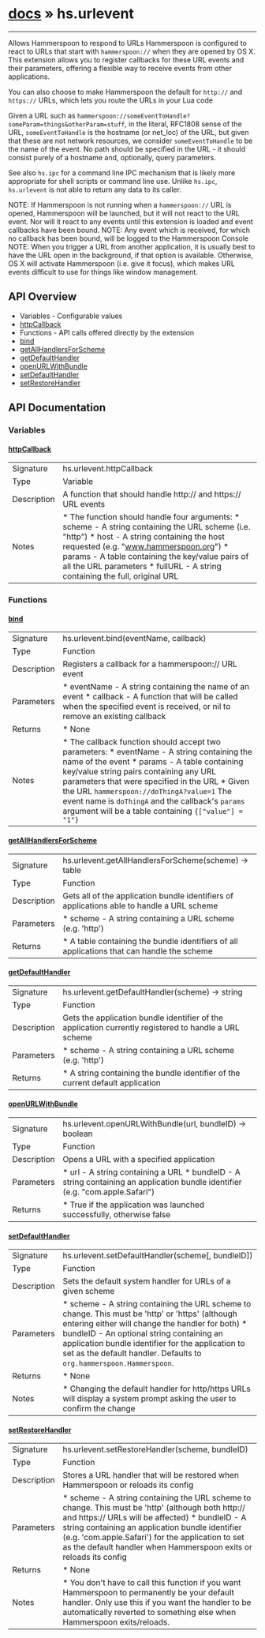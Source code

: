 # [docs](index.md) » hs.urlevent
---

Allows Hammerspoon to respond to URLs
Hammerspoon is configured to react to URLs that start with `hammerspoon://` when they are opened by OS X.
This extension allows you to register callbacks for these URL events and their parameters, offering a flexible way to receive events from other applications.

You can also choose to make Hammerspoon the default for `http://` and `https://` URLs, which lets you route the URLs in your Lua code

Given a URL such as `hammerspoon://someEventToHandle?someParam=things&otherParam=stuff`, in the literal, RFC1808 sense of the URL, `someEventToHandle` is the hostname (or net_loc) of the URL, but given that these are not network resources, we consider `someEventToHandle` to be the name of the event. No path should be specified in the URL - it should consist purely of a hostname and, optionally, query parameters.

See also `hs.ipc` for a command line IPC mechanism that is likely more appropriate for shell scripts or command line use. Unlike `hs.ipc`, `hs.urlevent` is not able to return any data to its caller.

NOTE: If Hammerspoon is not running when a `hammerspoon://` URL is opened, Hammerspoon will be launched, but it will not react to the URL event. Nor will it react to any events until this extension is loaded and event callbacks have been bound.
NOTE: Any event which is received, for which no callback has been bound, will be logged to the Hammerspoon Console
NOTE: When you trigger a URL from another application, it is usually best to have the URL open in the background, if that option is available. Otherwise, OS X will activate Hammerspoon (i.e. give it focus), which makes URL events difficult to use for things like window management.

## API Overview
* Variables - Configurable values
 * [httpCallback](#httpCallback)
* Functions - API calls offered directly by the extension
 * [bind](#bind)
 * [getAllHandlersForScheme](#getAllHandlersForScheme)
 * [getDefaultHandler](#getDefaultHandler)
 * [openURLWithBundle](#openURLWithBundle)
 * [setDefaultHandler](#setDefaultHandler)
 * [setRestoreHandler](#setRestoreHandler)

## API Documentation
### Variables

#### [httpCallback](#httpCallback)
|             |                 |
| ------------|-----------------|
| Signature   | hs.urlevent.httpCallback  |
| Type        | Variable |
| Description | A function that should handle http:// and https:// URL events |
| Notes |  * The function should handle four arguments:  * scheme - A string containing the URL scheme (i.e. "http")  * host - A string containing the host requested (e.g. "www.hammerspoon.org")  * params - A table containing the key/value pairs of all the URL parameters  * fullURL - A string containing the full, original URL |

### Functions

#### [bind](#bind)
|             |                 |
| ------------|-----------------|
| Signature   | hs.urlevent.bind(eventName, callback)  |
| Type        | Function |
| Description | Registers a callback for a hammerspoon:// URL event |
| Parameters |  * eventName - A string containing the name of an event * callback - A function that will be called when the specified event is received, or nil to remove an existing callback |
| Returns |  * None |
| Notes |  * The callback function should accept two parameters:  * eventName - A string containing the name of the event  * params - A table containing key/value string pairs containing any URL parameters that were specified in the URL * Given the URL `hammerspoon://doThingA?value=1` The event name is `doThingA` and the callback's `params` argument will be a table containing `{["value"] = "1"}`

#### [getAllHandlersForScheme](#getAllHandlersForScheme)
|             |                 |
| ------------|-----------------|
| Signature   | hs.urlevent.getAllHandlersForScheme(scheme) -> table  |
| Type        | Function |
| Description | Gets all of the application bundle identifiers of applications able to handle a URL scheme |
| Parameters |  * scheme - A string containing a URL scheme (e.g. 'http') |
| Returns |  * A table containing the bundle identifiers of all applications that can handle the scheme |


#### [getDefaultHandler](#getDefaultHandler)
|             |                 |
| ------------|-----------------|
| Signature   | hs.urlevent.getDefaultHandler(scheme) -> string  |
| Type        | Function |
| Description | Gets the application bundle identifier of the application currently registered to handle a URL scheme |
| Parameters |  * scheme - A string containing a URL scheme (e.g. 'http') |
| Returns |  * A string containing the bundle identifier of the current default application |


#### [openURLWithBundle](#openURLWithBundle)
|             |                 |
| ------------|-----------------|
| Signature   | hs.urlevent.openURLWithBundle(url, bundleID) -> boolean  |
| Type        | Function |
| Description | Opens a URL with a specified application |
| Parameters |  * url - A string containing a URL * bundleID - A string containing an application bundle identifier (e.g. "com.apple.Safari") |
| Returns |  * True if the application was launched successfully, otherwise false |


#### [setDefaultHandler](#setDefaultHandler)
|             |                 |
| ------------|-----------------|
| Signature   | hs.urlevent.setDefaultHandler(scheme[, bundleID])  |
| Type        | Function |
| Description | Sets the default system handler for URLs of a given scheme |
| Parameters |  * scheme - A string containing the URL scheme to change. This must be 'http' or 'https' (although entering either will change the handler for both) * bundleID - An optional string containing an application bundle identifier for the application to set as the default handler. Defaults to `org.hammerspoon.Hammerspoon`. |
| Returns |  * None |
| Notes |  * Changing the default handler for http/https URLs will display a system prompt asking the user to confirm the change

#### [setRestoreHandler](#setRestoreHandler)
|             |                 |
| ------------|-----------------|
| Signature   | hs.urlevent.setRestoreHandler(scheme, bundleID)  |
| Type        | Function |
| Description | Stores a URL handler that will be restored when Hammerspoon or reloads its config |
| Parameters |  * scheme - A string containing the URL scheme to change. This must be 'http' (although both http:// and https:// URLs will be affected) * bundleID - A string containing an application bundle identifier (e.g. 'com.apple.Safari') for the application to set as the default handler when Hammerspoon exits or reloads its config |
| Returns |  * None |
| Notes |  * You don't have to call this function if you want Hammerspoon to permanently be your default handler. Only use this if you want the handler to be automatically reverted to something else when Hammerspoon exits/reloads. |
